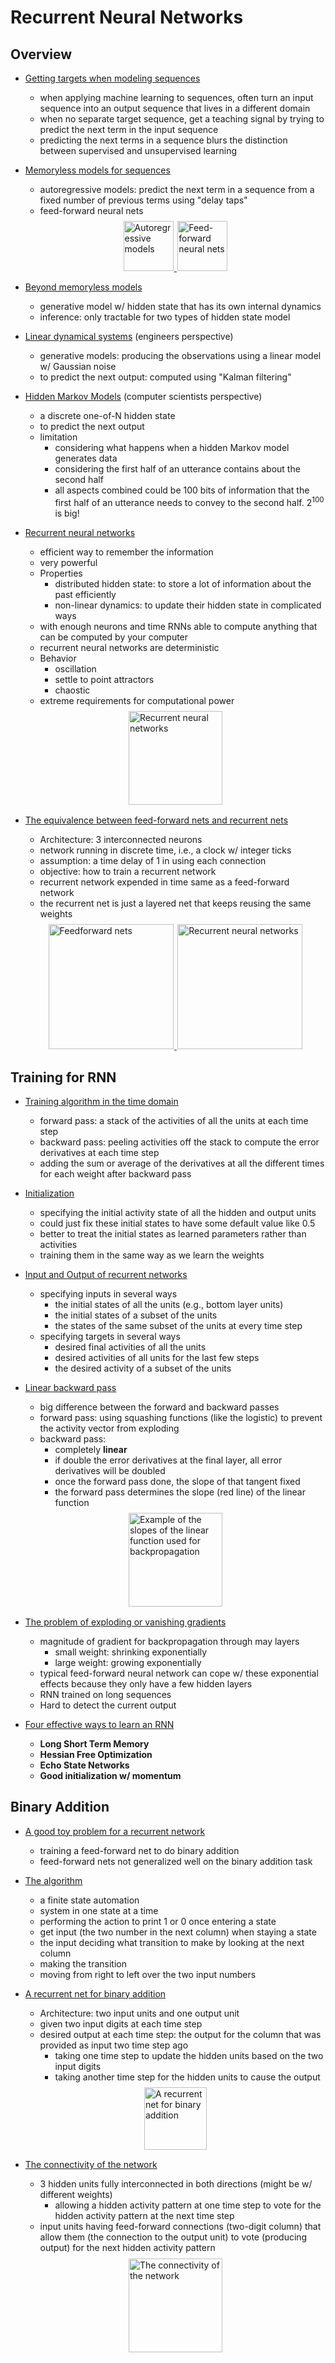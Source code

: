 # Recurrent Neural Networks

## Overview

+ [Getting targets when modeling sequences](../ML/MLNN-Hinton/07-RNN.md#lecture-notes)
  + when applying machine learning to sequences, often turn an input sequence into an output sequence that lives in a different domain
  + when no separate target sequence, get a teaching signal by trying to predict the next term in the input sequence
  + predicting the next terms in a sequence blurs the distinction between supervised and unsupervised learning

+ [Memoryless models for sequences](../ML/MLNN-Hinton/07-RNN.md#lecture-notes)
  + autoregressive models: predict the next term in a sequence from a fixed number of previous terms using "delay taps"
  + feed-forward neural nets

  <div style="margin: 0.5em; display: flex; justify-content: center; align-items: center; flex-flow: row wrap;">
    <a href="http://www.cs.toronto.edu/~hinton/coursera/lecture7/lec7.pdf" ismap target="_blank">
      <img src="../ML/MLNN-Hinton/img/m07-01.png" style="margin: 0.1em;" alt="Autoregressive models" title="Autoregressive models" height=80>
      <img src="../ML/MLNN-Hinton/img/m07-02.png" style="margin: 0.1em;" alt="Feed-forward neural nets" title="Feed-forward neural nets" height=80>
    </a>
  </div>

+ [Beyond memoryless models](../ML/MLNN-Hinton/07-RNN.md#lecture-notes)
  + generative model w/ hidden state that has its own internal dynamics
  + inference: only tractable for two types of hidden state model

+ [Linear dynamical systems](../ML/MLNN-Hinton/07-RNN.md#lecture-notes) (engineers perspective)
  + generative models: producing the observations using a linear model w/ Gaussian noise
  + to predict the next output: computed using "Kalman filtering"

+ [Hidden Markov Models](../ML/MLNN-Hinton/07-RNN.md#lecture-notes) (computer scientists perspective)
  + a discrete one-of-N hidden state
  + to predict the next output
  + limitation
    + considering what happens when a hidden Markov model generates data
    + considering the first half of an utterance contains about the second half
    + all aspects combined could be 100 bits of information that the first half of an utterance needs to convey to the second half. $2^{100}$ is big!

+ [Recurrent neural networks](../ML/MLNN-Hinton/07-RNN.md#lecture-notes)
  + efficient way to remember the information
  + very powerful
  + Properties
    + distributed hidden state: to store a lot of information about the past efficiently
    + non-linear dynamics: to update their hidden state in complicated ways
  + with enough neurons and time RNNs able to compute anything that can be computed by your computer
  + recurrent neural networks are deterministic
  + Behavior
    + oscillation
    + settle to point attractors
    + chaostic
  + extreme requirements for computational power

  <div style="margin: 0.5em; display: flex; justify-content: center; align-items: center; flex-flow: row wrap;">
    <a href="http://www.cs.toronto.edu/~hinton/coursera/lecture7/lec7.pdf" ismap target="_blank">
      <img src="../ML/MLNN-Hinton/img/m07-05.png" style="margin: 0.1em;" alt="Recurrent neural networks" title="Recurrent neural networks" width=150>
    </a>
  </div>

+ [The equivalence between feed-forward nets and recurrent nets](../ML/MLNN-Hinton/07-RNN.md#lecture-notes-1)
  + Architecture: 3 interconnected neurons
  + network running in discrete time, i.e., a clock w/ integer ticks
  + assumption: a time delay of 1 in using each connection
  + objective: how to train a recurrent network
  + recurrent network expended in time same as a feed-forward network
  + the recurrent net is just a layered net that keeps reusing the same weights

  <div style="margin: 0.5em; display: flex; justify-content: center; align-items: center; flex-flow: row wrap;">
    <a href="http://www.cs.toronto.edu/~hinton/coursera/lecture7/lec7.pdf" ismap target="_blank">
      <img src="../ML/MLNN-Hinton/img/m07-06.png" style="margin: 0.1em;" alt="Feedforward nets" title="Feedforward networks" width=200>
      <img src="../ML/MLNN-Hinton/img/m07-07.png" style="margin: 0.1em;" alt="Recurrent neural networks" title="Recurrent neural networks" width=200>
    </a>
  </div>


## Training for RNN

+ [Training algorithm in the time domain](../ML/MLNN-Hinton/07-RNN.md#lecture-notes-1)
  + forward pass: a stack of the activities of all the units at each time step
  + backward pass: peeling activities off the stack to compute the error derivatives at each time step
  + adding the sum or average of the derivatives at all the different times for each weight after backward pass

+ [Initialization](../ML/MLNN-Hinton/07-RNN.md#lecture-notes-1)
  + specifying the initial activity state of all the hidden and output units
  + could just fix these initial states to have some default value like 0.5
  + better to treat the initial states as learned parameters rather than activities
  + training them in the same way as we learn the weights

+ [Input and Output of recurrent networks](../ML/MLNN-Hinton/07-RNN.md#lecture-notes-1)
  + specifying inputs in several ways
    + the initial states of all the units (e.g., bottom layer units)
    + the initial states of a subset of the units
    + the states of the same subset of the units at every time step
  + specifying targets in several ways
    + desired final activities of all the units
    + desired activities of all units for the last few steps
    + the desired activity of a subset of the units

+ [Linear backward pass](../ML/MLNN-Hinton/07-RNN.md#74-why-it-is-difficult-to-train-an-rnn)
  + big difference between the forward and backward passes
  + forward pass: using squashing functions (like the logistic) to prevent the activity vector from exploding
  + backward pass:
    + completely __linear__
    + if double the error derivatives at the final layer, all error derivatives will be doubled
    + once the forward pass done, the slope of that tangent fixed
    + the forward pass determines the slope (red line) of the linear function

  <div style="margin: 0.5em; display: flex; justify-content: center; align-items: center; flex-flow: row wrap;">
    <a href="http://www.cs.toronto.edu/~hinton/coursera/lecture7/lec7.pdf" ismap target="_blank">
      <img src="../ML/MLNN-Hinton/img/m07-14.png" style="margin: 0.1em;" alt="Example of the slopes of the linear function used for backpropagation" title="Example of the slopes of the linear function used for backpropagation" width=150>
    </a>
  </div>

+ [The problem of exploding or vanishing gradients](../ML/MLNN-Hinton/07-RNN.md#74-why-it-is-difficult-to-train-an-rnn)
  + magnitude of gradient for backpropagation through may layers
    + small weight: shrinking exponentially
    + large weight: growing exponentially
  + typical feed-forward neural network can cope w/ these exponential effects because they only have a few hidden layers
  + RNN trained on long sequences
  + Hard to detect the current output

+ [Four effective ways to learn an RNN](../ML/MLNN-Hinton/07-RNN.md#74-why-it-is-difficult-to-train-an-rnn)
  + __Long Short Term Memory__
  + __Hessian Free Optimization__
  + __Echo State Networks__
  + __Good initialization w/ momentum__


## Binary Addition

+ [A good toy problem for a recurrent network](../ML/MLNN-Hinton/07-RNN.md#73-a-toy-example-of-training-an-rnn)
  + training a feed-forward net to do binary addition
  + feed-forward nets not generalized well on the binary addition task

+ [The algorithm](../ML/MLNN-Hinton/07-RNN.md#73-a-toy-example-of-training-an-rnn)
  + a finite state automation
  + system in one state at a time
  + performing the action to print 1 or 0 once entering a state
  + get input (the two number in the next column) when staying a state
  + the input deciding what transition to make by looking at the next column
  + making the transition
  + moving from right to left over the two input numbers

  </div>

+ [A recurrent net for binary addition](../ML/MLNN-Hinton/07-RNN.md#73-a-toy-example-of-training-an-rnn)
  + Architecture: two input units and one output unit
  + given two input digits at each time step
  + desired output at each time step: the output for the column that was provided as input two time step ago
    + taking one time step to update the hidden units based on the two input digits
    + taking another time step for the hidden units to cause the output

  <div style="margin: 0.5em; display: flex; justify-content: center; align-items: center; flex-flow: row wrap;">
    <a href="http://www.cs.toronto.edu/~hinton/coursera/lecture7/lec7.pdf" ismap target="_blank">
      <img src="../ML/MLNN-Hinton/img/m07-12.png" style="margin: 0.1em;" alt="A recurrent net for binary addition" title="A recurrent net for binary addition" height=100>
    </a>
  </div>

+ [The connectivity of the network](../ML/MLNN-Hinton/07-RNN.md#73-a-toy-example-of-training-an-rnn)
  + 3 hidden units fully interconnected in both directions (might be w/ different weights)
    + allowing a hidden activity pattern at one time step to vote for the hidden activity pattern at the next time step
  + input units having feed-forward connections (two-digit column) that allow them (the connection to the output unit) to vote (producing output) for the next hidden activity pattern

  <div style="margin: 0.5em; display: flex; justify-content: center; align-items: center; flex-flow: row wrap;">
    <a href="http://www.cs.toronto.edu/~hinton/coursera/lecture7/lec7.pdf" ismap target="_blank">
      <img src="../ML/MLNN-Hinton/img/m07-13.png" style="margin: 0.1em;" alt="The connectivity of the network" title="The connectivity of the network" height=150>
    </a>
  </div>





